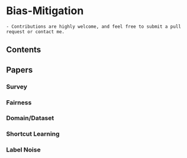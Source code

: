 # Bias-Mitigation


```
- Contributions are highly welcome, and feel free to submit a pull request or contact me.
```
## Contents


## Papers

### Survey
### Fairness
### Domain/Dataset
### Shortcut Learning
### Label Noise
